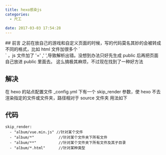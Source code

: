 ```yaml
---
title: hexo感染js
categories:
  - 尺工
 
date: 2017-03-03 17:54:28
---
```

<p></p>
<!-- more -->
## 前言
之前在放自己的游戏和自定义页面的时候，写的代码莫名其妙的会被转成不同的格式，比如 html 文件加很多个 `</br>` ，js 文件加了 '=' ,' ',导致解析出错。没想到办法只好先生成 public 后再把页面自己放进 public 里面去。
这么搞极其麻烦，不过现在找到了一种好方法

## 解决
在 hexo 的站点配置文件 _config.yml 下有一个 skip_render 参数，使 hexo 不去渲染指定的文件或文件夹，路径相对于 source 文件夹
用法如下

## 代码
```
skip_render:
  - "album/vue.min.js" //针对某个文件
  - "album/*"			//针对某个文件夹下所有文件
  - "album/**"			//针对某个文件夹下所有文件及其子目录
  - "album/*.html"		//针对某种类型
```

